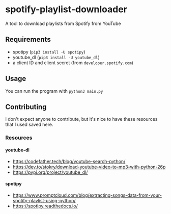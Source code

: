 # spotify-playlist-downloader
A tool to download playlists from Spotify from YouTube
## Requirements
* spotipy (`pip3 install -U spotipy`)
* youtube_dl (`pip3 install -U youtube_dl`)
* a client ID and client secret (from `developer.spotify.com`)
## Usage
You can run the program with `python3 main.py`
## Contributing
I don't expect anyone to contribute, but it's nice to have these resources that I used saved here.
### Resources
#### youtube-dl
* https://codefather.tech/blog/youtube-search-python/
* https://dev.to/stokry/download-youtube-video-to-mp3-with-python-26p
* https://pypi.org/project/youtube_dl/
#### spotipy
* https://www.promptcloud.com/blog/extracting-songs-data-from-your-spotify-playlist-using-python/
* https://spotipy.readthedocs.io/
